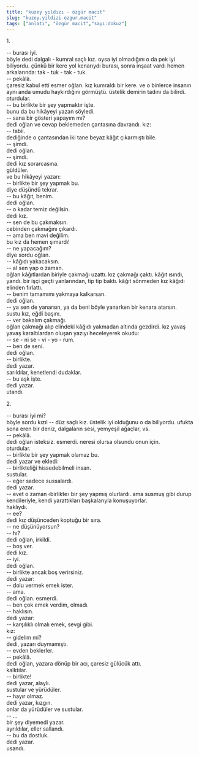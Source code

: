 ```yaml
---
title: "kuzey yıldızı - özgür macit"
slug: "kuzey.yildizi-ozgur.macit"
tags: ["anlatı", "özgür macit","sayı:dokuz"]
---
```

1\.

-- burası iyi.\
böyle dedi dalgalı - kumral saçlı kız. oysa iyi olmadığını o da pek iyi
biliyordu. çünkü bir kere yol kenarıydı burası, sonra inşaat vardı hemen
arkalarında: tak - tuk - tak - tuk.\
-- pekâlâ.\
çaresiz kabul etti esmer oğlan. kız kumraldı bir kere. ve o binlerce
insanın aynı anda umudu haykırdığını görmüştü. üstelik demirin tadını da
bilirdi.\
oturdular.\
-- bu birlikte bir şey yapmaktır işte.\
bunu da bu hikâyeyi yazan söyledi.\
-- sana bir gösteri yapayım mı?\
dedi oğlan ve cevap beklemeden çantasına davrandı. kız:\
-- tabii.\
dediğinde o çantasından iki tane beyaz kâğıt çıkarmıştı bile.\
-- şimdi.\
dedi oğlan.\
-- şimdi.\
dedi kız sorarcasına.\
güldüler.\
ve bu hikâyeyi yazan:\
-- birlikte bir şey yapmak bu.\
diye düşündü tekrar.\
-- bu kâğıt, benim.\
dedi oğlan.\
-- o kadar temiz değilsin.\
dedi kız.\
-- sen de bu çakmaksın.\
cebinden çakmağını çıkardı.\
-- ama ben mavi değilim.\
bu kız da hemen şımardı!\
-- ne yapacağım?\
diye sordu oğlan.\
-- kâğıdı yakacaksın.\
-- al sen yap o zaman.\
oğlan kâğıtlardan biriyle çakmağı uzattı. kız çakmağı çaktı. kâğıt
ısındı, yandı. bir işçi geçti yanlarından, tip tip baktı. kâğıt sönmeden
kız kâğıdı elinden fırlattı.\
-- benim tamamımı yakmaya kalkarsan.\
dedi oğlan.\
-- ya sen de yanarsın, ya da beni böyle yanarken bir kenara atarsın.\
sustu kız, eğdi başını.\
-- ver bakalım çakmağı.\
oğlan çakmağı alıp elindeki kâğıdı yakmadan altında gezdirdi. kız yavaş
yavaş karaltılardan oluşan yazıyı heceleyerek okudu:\
-- se - ni se - vi - yo - rum.\
-- ben de seni.\
dedi oğlan.\
-- birlikte.\
dedi yazar.\
sarıldılar, kenetlendi dudaklar.\
-- bu aşk işte.\
dedi yazar.\
utandı.

2\.

-- burası iyi mi?\
böyle sordu kızıl -- düz saçlı kız. üstelik iyi olduğunu o da biliyordu.
ufukta sona eren bir deniz, dalgaların sesi, yemyeşil ağaçlar, vs.\
-- pekâlâ.\
dedi oğlan isteksiz. esmerdi. neresi olursa olsundu onun için.\
oturdular.\
-- birlikte bir şey yapmak olamaz bu.\
dedi yazar ve ekledi:\
-- birlikteliği hissedebilmeli insan.\
sustular.\
-- eğer sadece sussalardı.\
dedi yazar.\
-- evet o zaman ‹birlikte› bir şey yapmış olurlardı. ama susmuş gibi
durup kendileriyle, kendi yarattıkları başkalarıyla konuşuyorlar.\
haklıydı.\
-- ee?\
dedi kız düşünceden koptuğu bir sıra.\
-- ne düşünüyorsun?\
-- hı?\
dedi oğlan, irkildi.\
-- boş ver.\
dedi kız.\
-- iyi.\
dedi oğlan.\
-- birlikte ancak boş verirsiniz.\
dedi yazar:\
-- dolu vermek emek ister.\
-- ama.\
dedi oğlan. esmerdi.\
-- ben çok emek verdim, olmadı.\
-- haklısın.\
dedi yazar:\
-- karşılıklı olmalı emek, sevgi gibi.\
kız:\
-- gidelim mi?\
dedi, yazarı duymamıştı.\
-- evden beklerler.\
-- pekâlâ.\
dedi oğlan, yazara dönüp bir acı, çaresiz gülücük attı.\
kalktılar.\
-- birlikte!\
dedi yazar, alaylı.\
sustular ve yürüdüler.\
-- hayır olmaz.\
dedi yazar, kızgın.\
onlar da yürüdüler ve sustular.\
-- ...\
bir şey diyemedi yazar.\
ayrıldılar, eller sallandı.\
-- bu da dostluk.\
dedi yazar.\
usandı.
